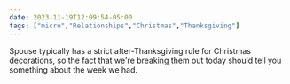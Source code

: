 ```yaml
---
date: 2023-11-19T12:09:54-05:00
tags: ["micro","Relationships","Christmas","Thanksgiving"]
---
```

Spouse typically has a strict after-Thanksgiving rule for Christmas decorations, so the fact that we're breaking them out today should tell you something about the week we had.